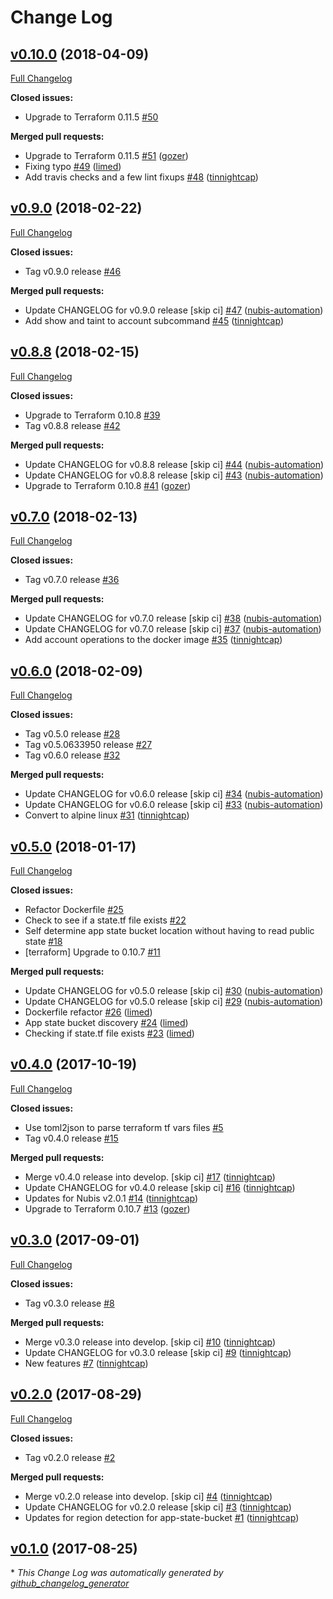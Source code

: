 # Change Log

## [v0.10.0](https://github.com/nubisproject/nubis-docker-deploy/tree/v0.10.0) (2018-04-09)
[Full Changelog](https://github.com/nubisproject/nubis-docker-deploy/compare/v0.9.0...v0.10.0)

**Closed issues:**

- Upgrade to Terraform 0.11.5 [\#50](https://github.com/nubisproject/nubis-docker-deploy/issues/50)

**Merged pull requests:**

- Upgrade to Terraform 0.11.5 [\#51](https://github.com/nubisproject/nubis-docker-deploy/pull/51) ([gozer](https://github.com/gozer))
- Fixing typo [\#49](https://github.com/nubisproject/nubis-docker-deploy/pull/49) ([limed](https://github.com/limed))
- Add travis checks and a few lint fixups [\#48](https://github.com/nubisproject/nubis-docker-deploy/pull/48) ([tinnightcap](https://github.com/tinnightcap))

## [v0.9.0](https://github.com/nubisproject/nubis-docker-deploy/tree/v0.9.0) (2018-02-22)
[Full Changelog](https://github.com/nubisproject/nubis-docker-deploy/compare/v0.8.8...v0.9.0)

**Closed issues:**

- Tag v0.9.0 release [\#46](https://github.com/nubisproject/nubis-docker-deploy/issues/46)

**Merged pull requests:**

- Update CHANGELOG for v0.9.0 release \[skip ci\] [\#47](https://github.com/nubisproject/nubis-docker-deploy/pull/47) ([nubis-automation](https://github.com/nubis-automation))
- Add show and taint to account subcommand [\#45](https://github.com/nubisproject/nubis-docker-deploy/pull/45) ([tinnightcap](https://github.com/tinnightcap))

## [v0.8.8](https://github.com/nubisproject/nubis-docker-deploy/tree/v0.8.8) (2018-02-15)
[Full Changelog](https://github.com/nubisproject/nubis-docker-deploy/compare/v0.7.0...v0.8.8)

**Closed issues:**

- Upgrade to Terraform 0.10.8 [\#39](https://github.com/nubisproject/nubis-docker-deploy/issues/39)
- Tag v0.8.8 release [\#42](https://github.com/nubisproject/nubis-docker-deploy/issues/42)

**Merged pull requests:**

- Update CHANGELOG for v0.8.8 release \[skip ci\] [\#44](https://github.com/nubisproject/nubis-docker-deploy/pull/44) ([nubis-automation](https://github.com/nubis-automation))
- Update CHANGELOG for v0.8.8 release \[skip ci\] [\#43](https://github.com/nubisproject/nubis-docker-deploy/pull/43) ([nubis-automation](https://github.com/nubis-automation))
- Upgrade to Terraform 0.10.8 [\#41](https://github.com/nubisproject/nubis-docker-deploy/pull/41) ([gozer](https://github.com/gozer))

## [v0.7.0](https://github.com/nubisproject/nubis-docker-deploy/tree/v0.7.0) (2018-02-13)
[Full Changelog](https://github.com/nubisproject/nubis-docker-deploy/compare/v0.6.0...v0.7.0)

**Closed issues:**

- Tag v0.7.0 release [\#36](https://github.com/nubisproject/nubis-docker-deploy/issues/36)

**Merged pull requests:**

- Update CHANGELOG for v0.7.0 release \[skip ci\] [\#38](https://github.com/nubisproject/nubis-docker-deploy/pull/38) ([nubis-automation](https://github.com/nubis-automation))
- Update CHANGELOG for v0.7.0 release \[skip ci\] [\#37](https://github.com/nubisproject/nubis-docker-deploy/pull/37) ([nubis-automation](https://github.com/nubis-automation))
- Add account operations to the docker image [\#35](https://github.com/nubisproject/nubis-docker-deploy/pull/35) ([tinnightcap](https://github.com/tinnightcap))

## [v0.6.0](https://github.com/nubisproject/nubis-docker-deploy/tree/v0.6.0) (2018-02-09)
[Full Changelog](https://github.com/nubisproject/nubis-docker-deploy/compare/v0.5.0...v0.6.0)

**Closed issues:**

- Tag v0.5.0 release [\#28](https://github.com/nubisproject/nubis-docker-deploy/issues/28)
- Tag v0.5.0633950 release [\#27](https://github.com/nubisproject/nubis-docker-deploy/issues/27)
- Tag v0.6.0 release [\#32](https://github.com/nubisproject/nubis-docker-deploy/issues/32)

**Merged pull requests:**

- Update CHANGELOG for v0.6.0 release \[skip ci\] [\#34](https://github.com/nubisproject/nubis-docker-deploy/pull/34) ([nubis-automation](https://github.com/nubis-automation))
- Update CHANGELOG for v0.6.0 release \[skip ci\] [\#33](https://github.com/nubisproject/nubis-docker-deploy/pull/33) ([nubis-automation](https://github.com/nubis-automation))
- Convert to alpine linux [\#31](https://github.com/nubisproject/nubis-docker-deploy/pull/31) ([tinnightcap](https://github.com/tinnightcap))

## [v0.5.0](https://github.com/nubisproject/nubis-docker-deploy/tree/v0.5.0) (2018-01-17)
[Full Changelog](https://github.com/nubisproject/nubis-docker-deploy/compare/v0.4.0...v0.5.0)

**Closed issues:**

- Refactor Dockerfile [\#25](https://github.com/nubisproject/nubis-docker-deploy/issues/25)
- Check to see if a state.tf file exists [\#22](https://github.com/nubisproject/nubis-docker-deploy/issues/22)
- Self determine app state bucket location without having to read public state [\#18](https://github.com/nubisproject/nubis-docker-deploy/issues/18)
- \[terraform\] Upgrade to 0.10.7 [\#11](https://github.com/nubisproject/nubis-docker-deploy/issues/11)

**Merged pull requests:**

- Update CHANGELOG for v0.5.0 release \[skip ci\] [\#30](https://github.com/nubisproject/nubis-docker-deploy/pull/30) ([nubis-automation](https://github.com/nubis-automation))
- Update CHANGELOG for v0.5.0 release \[skip ci\] [\#29](https://github.com/nubisproject/nubis-docker-deploy/pull/29) ([nubis-automation](https://github.com/nubis-automation))
- Dockerfile refactor [\#26](https://github.com/nubisproject/nubis-docker-deploy/pull/26) ([limed](https://github.com/limed))
- App state bucket discovery [\#24](https://github.com/nubisproject/nubis-docker-deploy/pull/24) ([limed](https://github.com/limed))
- Checking if state.tf file exists [\#23](https://github.com/nubisproject/nubis-docker-deploy/pull/23) ([limed](https://github.com/limed))

## [v0.4.0](https://github.com/nubisproject/nubis-docker-deploy/tree/v0.4.0) (2017-10-19)
[Full Changelog](https://github.com/nubisproject/nubis-docker-deploy/compare/v0.3.0...v0.4.0)

**Closed issues:**

- Use toml2json to parse terraform tf vars files [\#5](https://github.com/nubisproject/nubis-docker-deploy/issues/5)
- Tag v0.4.0 release [\#15](https://github.com/nubisproject/nubis-docker-deploy/issues/15)

**Merged pull requests:**

- Merge v0.4.0 release into develop. \[skip ci\] [\#17](https://github.com/nubisproject/nubis-docker-deploy/pull/17) ([tinnightcap](https://github.com/tinnightcap))
- Update CHANGELOG for v0.4.0 release \[skip ci\] [\#16](https://github.com/nubisproject/nubis-docker-deploy/pull/16) ([tinnightcap](https://github.com/tinnightcap))
- Updates for Nubis v2.0.1 [\#14](https://github.com/nubisproject/nubis-docker-deploy/pull/14) ([tinnightcap](https://github.com/tinnightcap))
- Upgrade to Terraform 0.10.7 [\#13](https://github.com/nubisproject/nubis-docker-deploy/pull/13) ([gozer](https://github.com/gozer))

## [v0.3.0](https://github.com/nubisproject/nubis-docker-deploy/tree/v0.3.0) (2017-09-01)
[Full Changelog](https://github.com/nubisproject/nubis-docker-deploy/compare/v0.2.0...v0.3.0)

**Closed issues:**

- Tag v0.3.0 release [\#8](https://github.com/nubisproject/nubis-docker-deploy/issues/8)

**Merged pull requests:**

- Merge v0.3.0 release into develop. \[skip ci\] [\#10](https://github.com/nubisproject/nubis-docker-deploy/pull/10) ([tinnightcap](https://github.com/tinnightcap))
- Update CHANGELOG for v0.3.0 release \[skip ci\] [\#9](https://github.com/nubisproject/nubis-docker-deploy/pull/9) ([tinnightcap](https://github.com/tinnightcap))
- New features [\#7](https://github.com/nubisproject/nubis-docker-deploy/pull/7) ([tinnightcap](https://github.com/tinnightcap))

## [v0.2.0](https://github.com/nubisproject/nubis-docker-deploy/tree/v0.2.0) (2017-08-29)
[Full Changelog](https://github.com/nubisproject/nubis-docker-deploy/compare/v0.1.0...v0.2.0)

**Closed issues:**

- Tag v0.2.0 release [\#2](https://github.com/nubisproject/nubis-docker-deploy/issues/2)

**Merged pull requests:**

- Merge v0.2.0 release into develop. \[skip ci\] [\#4](https://github.com/nubisproject/nubis-docker-deploy/pull/4) ([tinnightcap](https://github.com/tinnightcap))
- Update CHANGELOG for v0.2.0 release \[skip ci\] [\#3](https://github.com/nubisproject/nubis-docker-deploy/pull/3) ([tinnightcap](https://github.com/tinnightcap))
- Updates for region detection for app-state-bucket [\#1](https://github.com/nubisproject/nubis-docker-deploy/pull/1) ([tinnightcap](https://github.com/tinnightcap))

## [v0.1.0](https://github.com/nubisproject/nubis-docker-deploy/tree/v0.1.0) (2017-08-25)


\* *This Change Log was automatically generated by [github_changelog_generator](https://github.com/skywinder/Github-Changelog-Generator)*